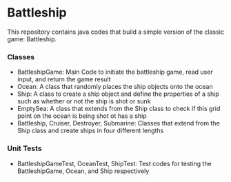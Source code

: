 # Battleship
This repository contains java codes that build a simple version of the classic game: Battleship.

### Classes
- BattleshipGame: Main Code to initiate the battleship game, read user input, and return the game result
- Ocean: A class that randomly places the ship objects onto the ocean
- Ship: A class to create a ship object and define the properties of a ship such as whether or not the ship is shot or sunk
- EmptySea: A class that extends from the Ship class to check if this grid point on the ocean is being shot ot has a ship
- Battleship, Cruiser, Destroyer, Submarine: Classes that extend from the Ship class and create ships in four different lengths

### Unit Tests
- BattleshipGameTest, OceanTest, ShipTest: Test codes for testing the BattleshipGame, Ocean, and Ship respectively 

